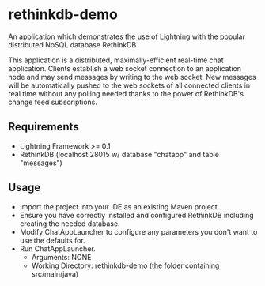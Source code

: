 # rethinkdb-demo

An application which demonstrates the use of Lightning with the popular distributed NoSQL database RethinkDB.

This application is a distributed, maximally-efficient real-time chat application. Clients establish a web socket connection to an application node and may send messages by writing to the web socket. New messages will be automatically pushed to the web sockets of all connected clients in real time without any polling needed thanks to the power of RethinkDB's change feed subscriptions.

## Requirements

* Lightning Framework >= 0.1
* RethinkDB (localhost:28015 w/ database "chatapp" and table "messages")

## Usage

* Import the project into your IDE as an existing Maven project.
* Ensure you have correctly installed and configured RethinkDB including creating the needed database.
* Modify ChatAppLauncher to configure any parameters you don't want to use the defaults for.
* Run ChatAppLauncher.
  * Arguments: NONE
  * Working Directory: rethinkdb-demo (the folder containing src/main/java)
